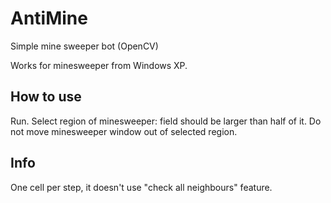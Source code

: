 # AntiMine
Simple mine sweeper bot (OpenCV)

Works for minesweeper from Windows XP.

## How to use
Run. Select region of minesweeper: field should be larger than half of it. Do not move minesweeper window out of selected region.

## Info
One cell per step, it doesn't use "check all neighbours" feature.
